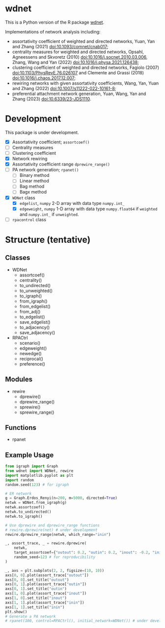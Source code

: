 # wdnet

This is a Python version of the R package
[wdnet](https://cran.r-project.org/web/packages/wdnet/index.html).


Implementations of network analysis including:
+ assortativity coefficient of weighted and directed networks, Yuan,
  Yan and Zhang (2021) <doi:10.1093/comnet/cnab017>;
+ centrality measures for weighted and directed networks, Opsahl,
  Agneessens and Skvoretz (2010) <doi:10.1016/j.socnet.2010.03.006>,
  Zhang, Wang and Yan (2022) <doi:10.1016/j.physa.2021.126438>;
+ clustering coefficient of weighted and directed networks, Fagiolo
  (2007) <doi:10.1103/PhysRevE.76.026107> and Clemente and Grassi
  (2018) <doi:10.1016/j.chaos.2017.12.007>;
+ rewiring networks with given assortativity coefficients, Wang, Yan,
  Yuan and Zhang (2022) <doi:10.1007/s11222-022-10161-8>;
+ preferential attachment network generation, Yuan, Wang, Yan and
  Zhang (2023) <doi:10.6339/23-JDS1110>.


# Development

This package is under development.

- [x] Assortativity coefficient; `assortcoef()`
- [ ] Centrality measures
- [ ] Clustering coefficient
- [x] Network rewiring
- [x] Assortativity coefficient range `dprewire_range()`
- [ ] PA network generation; `rpanet()`
  - [ ] Binary method
  - [ ] Linear method
  - [ ] Bag method
  - [ ] Bagx method
- [x] `WDNet` class
  - [x] `edgelist`, `numpy` 2-D array with data type `numpy.int_`
  - [x] `edgeweight`, `numpy` 1-D array with data type `numpy.float64`
    if `weighted` and `numpy.int_` if `unweighted`.
- [ ] `rpacontrol` class

# Structure (tentative)

## Classes

+ WDNet
  - assortcoef()
  - centrality()
  - to_undirected()
  - to_unweighted()
  - to_igraph()
  - from_igraph()
  - from_edgelist()
  - from_adj()
  - to_edgelist()
  - save_edgelist()
  - to_adjacency()
  - save_adjacency()
+ RPACtrl
  - scenario()
  - edgeweight()
  - newedge()
  - reciprocal()
  - preference()

## Modules

+ rewire
  - dprewire()
  - dprewire_range()
  - sprewire()
  - sprewire_range()

## Functions

+ rpanet


## Example Usage

```python
from igraph import Graph
from wdnet import WDNet, rewire
import matplotlib.pyplot as plt
import random
random.seed(123) # for igraph

# ER network
g = Graph.Erdos_Renyi(n=200, m=5000, directed=True)
netwk = WDNet.from_igraph(g)
netwk.assortcoef()
netwk.to_undirected()
netwk.to_igraph()

# Use dprewire and dprewire_range functions
# rewire.dprewire(net) # under development
rewire.dprewire_range(netwk, which_range="inin")

_, assort_trace, _ = rewire.dprewire(
    netwk, 
    target_assortcoef={"outout": 0.2, "outin": 0.2, "inout": -0.2, "inin": -0.2},
    random_seed=123 # for reproducibility
)

_, axs = plt.subplots(2, 2, figsize=(10, 10))
axs[0, 0].plot(assort_trace["outout"])
axs[0, 0].set_title("outout")
axs[0, 1].plot(assort_trace["outin"])
axs[0, 1].set_title("outin")
axs[1, 0].plot(assort_trace["inout"])
axs[1, 0].set_title("inout")
axs[1, 1].plot(assort_trace["inin"])
axs[1, 1].set_title("inin")
plt.show()
# Generate a PA network
# rpanet(100, control=RPACtrl(), initial_network=WDNet()) # under development
```
